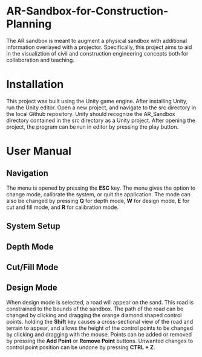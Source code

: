 # AR-Sandbox-for-Construction-Planning

The AR sandbox is meant to augment a physical sandbox with additional information overlayed with a projector. Specifically, this project aims to aid in the visualiztion of civil and construction engineering concepts both for collaboration and teaching.

# Installation

This project was built using the Unity game engine. After installing Unity, run the Unity editor. Open a new project, and navigate to the src directory in the local Github repository. Unity should recognize the AR_Sandbox directory contained in the src directory as a Unity project. After opening the project, the program can be run in editor by pressing the play button.

# User Manual

## Navigation

The menu is opened by pressing the **ESC** key. The menu gives the option to change mode, calibrate the system, or quit the application. The mode can also be changed by pressing **Q** for depth mode, **W** for design mode, **E** for cut and fill mode, and **R** for calibration mode.

## System Setup

## Depth Mode

## Cut/Fill Mode

## Design Mode

When design mode is selected, a road will appear on the sand. This road is constrained to the bounds of the sandbox. The path of the road can be changed by clicking and dragging the orange diamond shaped control points. holding the **Shift** key causes a cross-sectional view of the road and terrain to appear, and allows the height of the control points to be changed by clicking and dragging with the mouse. Points can be added or removed by pressing the **Add Point** or **Remove Point** buttons. Unwanted changes to control point position can be undone by pressing **CTRL + Z**.

